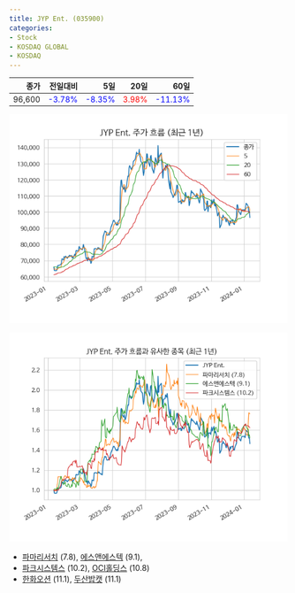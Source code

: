 ```yaml
---
title: JYP Ent. (035900)
categories:
- Stock
- KOSDAQ GLOBAL
- KOSDAQ
---
```


|종가|전일대비|5일|20일|60일|
|---:|-------:|--:|---:|---:|
|96,600|<span style="color: blue">-3.78%</span>|<span style="color: blue">-8.35%</span>|<span style="color: red">3.98%</span>|<span style="color: blue">-11.13%</span>|


<!-- more -->

![035900](/assets/images/stock/035900.png)

![035900](/assets/images/stock/035900_sim.png)

- [파마리서치](/214450/) (7.8), [에스앤에스텍](/101490/) (9.1),
- [파크시스템스](/140860/) (10.2), [OCI홀딩스](/010060/) (10.8)
- [한화오션](/042660/) (11.1), [두산밥캣](/241560/) (11.1)
